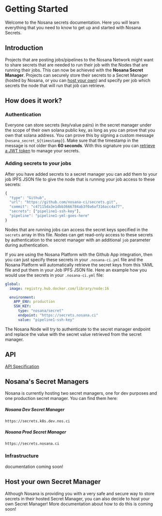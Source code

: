 # Getting Started

Welcome to the Nosana secrets documentation.
Here you will learn everything that you need to know to get up and started with Nosana Secrets.

## Introduction
Projects that are posting jobs/pipelines to the Nosana Network might want to share secrets that are needed to run their job with the Nodes that are running their jobs. This can now be achieved with the **Nosana Secret Manager**.
Projects can securely store their secrets to a Secret Manager (hosted by Nosana, or you can [host your own](#host-your-own-secrets-manager)) and specify per job which secrets the node that will run that job can retrieve.

## How does it work?
### Authentication
Everyone can store secrets (key/value pairs) in the secret manager under the scope of their own solana public key, as long as you can prove that you own that solana address. You can prove this by signing a custom message (`nosana_secret_${timestamp}`). Make sure that the timestamp in the message is not older than **60 seconds**. With this signature you can [retrieve a JWT token](api#authentication) to manage your secrets.

### Adding secrets to your jobs
After you have added secrets to a secret manager you can add them to your job IPFS JSON file to give the node that is running your job access to these secrets:
``` javascript
{
  "type": "Github",
  "url": "https://github.com/nosana-ci/secrets.git",
  "commit": "c47115da3e1dbb3666784ab3f0a6af316acc4a77",
  "secrets": ["pipeline1-ssh-key"],
  "pipeline": "pipeline1-yml-goes-here"
}
```
Nodes that are running jobs can access the secret keys specified in the `secrets` array in this file. Nodes can get read-only access to these secrets by authentication to the secret manager with an additional `job` parameter during authentication.

If you are using the Nosana Platform with the Github App integration, then you can just specify these secrets in your `.nosana-ci.yml` file and the Nosana Platform will automatically retrieve the secret keys from this YAML file and put them in your Job IPFS JSON file. Here an example how you would use the secrets in your `.nosana-ci.yml` file:
``` yml
global:
  image: registry.hub.docker.com/library/node:16

  environment:
    APP_ENV: production
    SSH_KEY:
      type: "nosana/secret"
      endpoint: "https://secrets.nosana.ci"
      value: "pipeline1-ssh-key"
```
The Nosana Node will try to authenticate to the secret manager endpoint and replace the value with the secret value retrieved from the secret manager.

## API
[API Specification](api)

## Nosana's Secret Managers
Nosana is currently hosting two secret managers, one for dev purposes and one production secret manager. You can find them here:
##### Nosana Dev Secret Manager
`https://secrets.k8s.dev.nos.ci`

##### Nosana Prod Secret Manager
`https://secrets.nosana.ci`

### Infrastructure
documentation coming soon!

## Host your own Secret Manager
Although Nosana is providing you with a very safe and secure way to store secrets in their hosted Secret Manager, you
can also decide to host your own Secret Manager! More documentation about how to do this is coming soon!